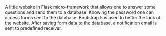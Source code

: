 A little website in Flask micro-framework that allows one to answer some questions and send them to a database. Knowing the password one can access forms sent to the database. Bootstrap 5 is used to better the look of the website. After saving form data to the database, a notification email is sent to predefined receiver. 
